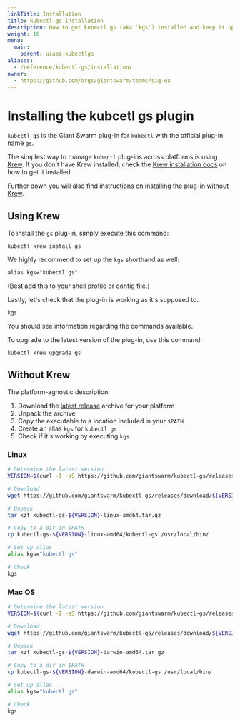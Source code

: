 ```yaml
---
linkTitle: Installation
title: kubectl gs installation
description: How to get kubectl gs (aka 'kgs') installed and keep it up to date
weight: 10
menu:
  main:
    parent: uiapi-kubectlgs
aliases:
  - /reference/kubectl-gs/installation/
owner:
  - https://github.com/orgs/giantswarm/teams/sig-ux
---
```


# Installing the kubcetl gs plugin

`kubectl-gs` is the Giant Swarm plug-in for `kubectl` with the official plug-in name `gs`.

The simplest way to manage `kubectl` plug-ins across platforms is using [Krew](https://krew.sigs.k8s.io/). If you don't have Krew installed, check the [Krew installation docs](https://krew.sigs.k8s.io/docs/user-guide/setup/install/) on how to get it installed.

Further down you will also find instructions on installing the plug-in [without Krew](#without-krew).

## Using Krew

To install the `gs` plug-in, simply execute this command:

```nohighlight
kubectl krew install gs
```

We highly recommend to set up the `kgs` shorthand as well:

```nohighlight
alias kgs="kubectl gs"
```

(Best add this to your shell profile or config file.)

Lastly, let's check that the plug-in is working as it's supposed to.

```nohighlight
kgs
```

You should see information regarding the commands available.

To upgrade to the latest version of the plug-in, use this command:

```nohighlight
kubectl krew upgrade gs
```

## Without Krew

The platform-agnostic description:

1. Download the [latest release](https://github.com/giantswarm/kubectl-gs/releases/latest) archive for your platform
2. Unpack the archive
3. Copy the executable to a location included in your `$PATH`
4. Create an alias `kgs` for `kubectl gs`
5. Check if it's working by executing `kgs`

### Linux

```bash
# Determine the latest version
VERSION=$(curl -I -sS https://github.com/giantswarm/kubectl-gs/releases/latest|grep 'location:'|awk -F '/' '{print $NF}'|tr -d '\n'|tr -d '\r')

# Download
wget https://github.com/giantswarm/kubectl-gs/releases/download/${VERSION}/kubectl-gs-${VERSION}-linux-amd64.tar.gz

# Unpack
tar xzf kubectl-gs-${VERSION}-linux-amd64.tar.gz

# Copy to a dir in $PATH
cp kubectl-gs-${VERSION}-linux-amd64/kubectl-gs /usr/local/bin/

# Set up alias
alias kgs="kubectl gs"

# Check
kgs
```

### Mac OS

```bash
# Determine the latest version
VERSION=$(curl -I -sS https://github.com/giantswarm/kubectl-gs/releases/latest|grep 'location:'|awk -F '/' '{print $NF}'|tr -d '\n'|tr -d '\r')

# Download
wget https://github.com/giantswarm/kubectl-gs/releases/download/${VERSION}/kubectl-gs-${VERSION}-darwin-amd64.tar.gz

# Unpack
tar xzf kubectl-gs-${VERSION}-darwin-amd64.tar.gz

# Copy to a dir in $PATH
cp kubectl-gs-${VERSION}-darwin-amd64/kubectl-gs /usr/local/bin/

# Set up alias
alias kgs="kubectl gs"

# Check
kgs
```
